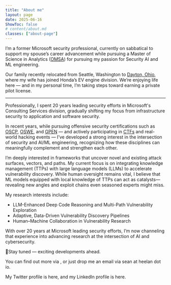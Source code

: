 ```yaml
---
title: "About me"
layout: page
date: 2025-06-16
ShowToc: false
# content/about.md
classes: ["about-page"]
---
```


<link rel="stylesheet" href="/css/resume.css" />
<div class="resume-page">

I’m a former Microsoft security professional, currently on sabbatical to support my spouse’s career advancement while pursuing a Master of Science in Analytics ([OMSA](https://pe.gatech.edu/degrees/analytics)) for pursuing my passion for Security AI and ML engineering.

Our family recently relocated from Seattle, Washington to [Dayton, Ohio](https://en.wikipedia.org/wiki/Dayton,_Ohio), where my wife has joined Honda’s EV engine division. We’re enjoying life here — and in my personal time, I’m taking steps toward earning a private pilot license.

---

Professionally, I spent 20 years leading security efforts in Microsoft's Consulting Services division, gradually shifting my focus from infrastructure security to application and software security.

In recent years, while pursuing offensive security certifications such as [OSCP](https://www.offsec.com/products/oscp-plus/), [OSWE](https://www.offsec.com/courses/web-300/), and [GPEN](https://www.giac.org/certifications/penetration-tester-gpen/) — and actively participating in [CTFs](https://ctf.hackthebox.com/) and real-world hacking events — I’ve developed a strong interest in the intersection of security and AI/ML engineering, recognizing how these disciplines can meaningfully complement and strengthen each other.

I’m deeply interested in frameworks that uncover novel and existing attack surfaces, vectors, and paths. My current focus is on integrating knowledge management (TTPs) with large language models (LLMs) to accelerate vulnerability discovery. While human oversight remains vital, I believe that ML models equipped with local knowledge of TTPs can act as catalysts—revealing new angles and exploit chains even seasoned experts might miss.

My research interests include: 

- LLM-Enhanced Deep Code Reasoning and Multi-Path Vulnerability Exploration
- Adaptive, Data-Driven Vulnerability Discovery Pipelines
- Human–Machine Collaboration in Vulnerability Research

With over 20 years at Microsoft leading security efforts, I’m now channeling that experience into advancing research at the intersection of AI and cybersecurity.

👋Stay tuned — exciting developments ahead.

You can find out more via , or just drop me an email via sean at heelan dot io.

My Twitter profile is here, and my LinkedIn profile is here.

</div>